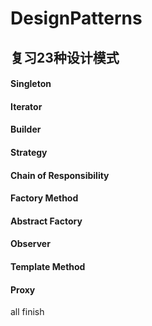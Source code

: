 # DesignPatterns
## 复习23种设计模式

#### Singleton
#### Iterator
#### Builder
#### Strategy
#### Chain of Responsibility
#### Factory Method
#### Abstract Factory
#### Observer
#### Template Method
#### Proxy

all finish
